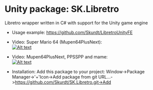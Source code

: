 # Unity package: SK.Libretro
Libretro wrapper written in C# with support for the Unity game engine

- Usage example: https://github.com/Skurdt/LibretroUnityFE

- Video: Super Mario 64 (Mupen64PlusNext):  
[![Alt text](https://img.youtube.com/vi/euec6832wNA/0.jpg)](https://youtu.be/euec6832wNA)

- Video: Mupen64PlusNext, PPSSPP and mame:  
[![Alt text](https://img.youtube.com/vi/YOrZ2_0IcLI/0.jpg)](https://youtu.be/YOrZ2_0IcLI)

- Installation:
Add this package to your project: Window->Package Manager->'+'Icon->Add package from git URL...->https://github.com/Skurdt/SK.Libretro.git->Add
